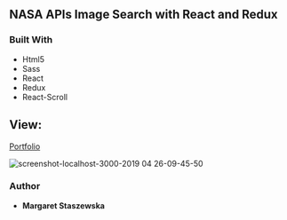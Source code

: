
## NASA APIs Image Search with React and Redux

### Built With

* Html5
* Sass
* React
* Redux
* React-Scroll

## View:
[Portfolio](https://megfan.github.io/SPA_with_REACT-REDUX/)

![screenshot-localhost-3000-2019 04 26-09-45-50](https://user-images.githubusercontent.com/35031023/56792033-e73be500-6808-11e9-9f34-fce536f7d819.png)


### Author

* **Margaret Staszewska**


